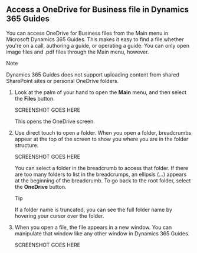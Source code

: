 ## Access a OneDrive for Business file in Dynamics 365 Guides

You can access OneDrive for Business files from the Main menu in Microsoft Dynamics 365 Guides. This makes it easy to find a file whether you're on a call, authoring a guide, or operating a guide. You can only open image files and .pdf files through the Main menu, however. 

> [!NOTE]
> Dynamics 365 Guides does not support uploading content from shared SharePoint sites or personal OneDrive folders.

1. Look at the palm of your hand to open the **Main** menu, and then select the **Files** button.

    SCREENSHOT GOES HERE

   This opens the OneDrive screen.

2. Use direct touch to open a folder. When you open a folder, breadcrumbs appear at the top of the screen to show you where you are in the folder structure.

    SCREENSHOT GOES HERE   
    
    You can select a folder in the breadcrumb to access that folder. If there are too many folders to list in the breadcrumps, an ellipsis (...) appears at the beginning of the breadcrumb. To go back to the root folder, select the **OneDrive** button.
    
    > [!TIP]
    > If a folder name is truncated, you can see the full folder name by hovering your cursor over the folder. 
    
3. When you open a file, the file appears in a new window. You can manipulate that window like any other window in Dynamics 365 Guides.

    SCREENSHOT GOES HERE
